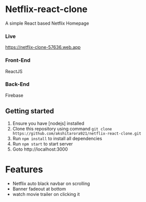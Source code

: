 # Netflix-react-clone
A simple React based Netflix Homepage

### Live 
https://netflix-clone-57636.web.app

### Front-End 
ReactJS
### Back-End 
Firebase



## Getting started
1. Ensure you have [nodejs] installed
2.  Clone this repository using command `git clone https://github.com/akshitarora921/netflix-react-clone.git`
3.	Run `npm install` to install all dependencies
4.	Run `npm start` to start server
5.	Goto http://localhost:3000

# Features
-  Netflix auto black navbar on scrolling
-  Banner fadeout at bottom
-  watch movie trailer on clicking it
